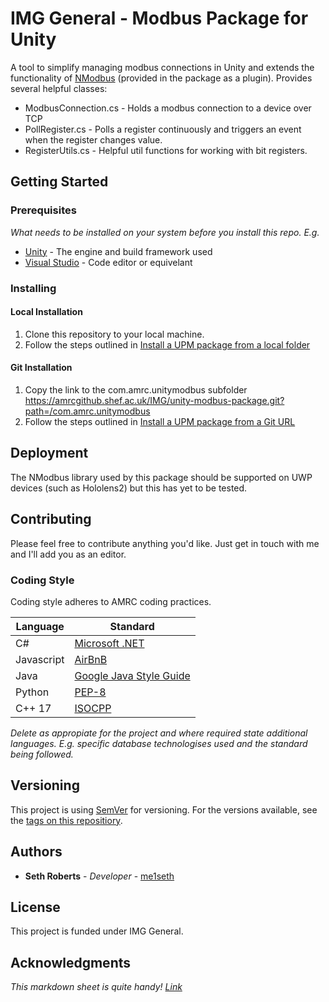 # IMG General - Modbus Package for Unity

A tool to simplify managing modbus connections in Unity and extends the functionality of [NModbus](https://github.com/NModbus/NModbus) (provided in the package as a plugin). Provides several helpful classes:

* ModbusConnection.cs - Holds a modbus connection to a device over TCP
* PollRegister.cs - Polls a register continuously and triggers an event when the register changes value.
* RegisterUtils.cs - Helpful util functions for working with bit registers.

## Getting Started

### Prerequisites

*What needs to be installed on your system before you install this repo. E.g.*

* [Unity](https://unity3d.com/) - The engine and build framework used
* [Visual Studio](https://visualstudio.microsoft.com/) - Code editor or equivelant

### Installing

#### Local Installation

1. Clone this repository to your local machine.
2. Follow the steps outlined in [Install a UPM package from a local folder](https://docs.unity3d.com/Manual/upm-ui-local.html)

#### Git Installation
1. Copy the link to the com.amrc.unitymodbus subfolder https://amrcgithub.shef.ac.uk/IMG/unity-modbus-package.git?path=/com.amrc.unitymodbus
2. Follow the steps outlined in [Install a UPM package from a Git URL](https://docs.unity3d.com/Manual/upm-ui-giturl.html)

## Deployment

The NModbus library used by this package should be supported on UWP devices (such as Hololens2) but this has yet to be tested.

## Contributing

Please feel free to contribute anything you'd like. Just get in touch with me and I'll add you as an editor.

### Coding Style

Coding style adheres to AMRC coding practices.

| Language | Standard |
| -- | -- |
| C# | [Microsoft .NET](https://docs.microsoft.com/en-us/dotnet/standard/design-guidelines/) |
| Javascript | [AirBnB](https://github.com/airbnb/javascript) |
| Java | [Google Java Style Guide](https://google.github.io/styleguide/javaguide.html) |
| Python | [PEP-8](https://www.python.org/dev/peps/pep-0008/) |
| C++ 17 | [ISOCPP](https://github.com/isocpp/CppCoreGuidelines) |

*Delete as appropiate for the project and where required state additional languages. 
E.g. specific database technologises used and the standard being followed.*

## Versioning

This project is using [SemVer](http://semver.org/) for versioning. For the versions available, see the [tags on this repositiory](https://github.com/your/project/tags).

## Authors

* **Seth Roberts** - *Developer* - [me1seth](http://amrcgithub.shef.ac.uk/me1seth)

## License

This project is funded under IMG General.

## Acknowledgments

*This markdown sheet is quite handy! [Link](https://github.com/adam-p/markdown-here/wiki/Markdown-Cheatsheet)*
